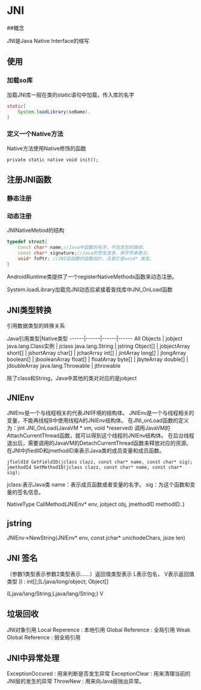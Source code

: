 # JNI

##概念

JNI是Java Native Interface的缩写

## 使用

### 加载so库

加载JNI库一般在类的static语句中加载，传入库的名字

```java
static{
	System.loadLibrary(soName).
}
```

### 定义一个Native方法

Native方法使用Native修饰的函数
```
private static native void init();
```

## 注册JNI函数

### 静态注册

### 动态注册

JNINativeMetiod的结构


```c++
typedef struct{
	const char* name;//Java中函数的名字，不包含包的路径。
	const char* signature;//Java的签名信息，用字符串表示。
	void* fnPtr; //JNI层函数的函数指针，注意它是void* 类型。
}
```

AndroidRuntime类提供了一个registerNativeMethods函数来动态注册。

System.loadLibrary加载完JNI动态后紧接着查找库中JNI_OnLoad函数

## JNI类型转换

引用数据类型的转换关系

Java引用类型|Native类型
------|------|------|------
All Objects | jobject 
java.lang.Class实例 | jclass
java.lang.String | jstring 
Object[] | jobjectArray
short[] | jshortArray
char[] | jcharArrsy
int[] | jintArray
long[] | jlongArray
boolean[] | jbooleanArray
float[] | floatArray
byte[] | jbyteArray
double[] | jdoubleArray
java.lang.Throwable | jthrowable

除了class和String，Java中其他的类对对应的是jobject

## JNIEnv

JNIEnv是一个与线程相关的代表JNI环境的结构体。
JNIEnv是一个与线程相关的变量，不能再线程B中使用线程A的JNIEnv结构体。
在JNI_onLoad函数的定义为：jint JNI_OnLoad(JavaVM * vm, void *reserved)
调用JavaVM的AttachCurrentThread函数，就可以得到这个线程的JNIEnv结构体。
在后台线程退出后，需要调用的JavaVM的DetachCurrentThread函数来释放对应的资源。
在JNI中jfiedlID和jmethodID来表示Java类的成员变量和成员函数。

```获取函数定义
jfieldId GetFieldID(jclass clazz, const char* name, const char* sig);
jmethodId GetMethodID(jclass clazz, const char* name, const char* sig);

```

jclass:表示Java类
name：表示成员函数或者变量的名字。
sig：为这个函数和变量的签名信息。

NativeType Call<Type>Method(JNIEnv* env, jobject obj, jmethodID methodID..)

## jstring

JNIEnv->NewString(JNIEnv* env, const jchar* unichodeChars, jsize len)

## JNI 签名

（参数1类型表示参数2类型表示......）返回值类型表示
 L表示包名， V表示返回值类型
 [I : int[];[L/java/long/object; Object[]
 
 (Ljava/lang/String;Ljava/lang/String;) V
 
## 垃圾回收

JNI对象引用
Local Reperence : 本地引用
Global Reference : 全局引用
Weak Global Reference : 弱全局引用


## JNI中异常处理

ExceptionOccured : 用来判断是否发生异常
ExceptionClear : 用来清理当前的JNI层的发生的异常
ThrowNew : 用来向Java层抛出异常。








